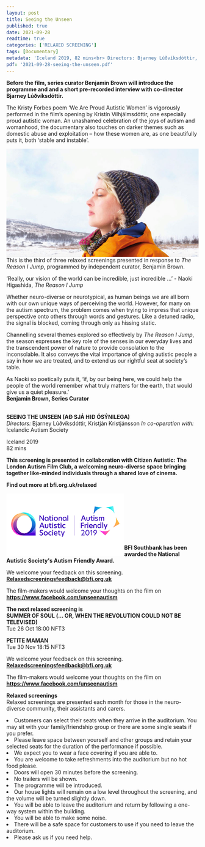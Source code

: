 ```yaml
---
layout: post
title: Seeing the Unseen
published: true
date: 2021-09-28
readtime: true
categories: ['RELAXED SCREENING']
tags: [Documentary]
metadata: 'Iceland 2019, 82 mins<br> Directors: Bjarney Lúðvíksdóttir, Kristján Kristjánsson'
pdf: '2021-09-28-seeing-the-unseen.pdf'
---
```


**Before the film, series curator Benjamin Brown will introduce the programme and and a short pre-recorded interview with co-director Bjarney Lúðvíksdóttir.**<br>

The Kristy Forbes poem ‘We Are Proud Autistic Women’ is vigorously performed in the film’s opening by Kristín Vilhjálmsdóttir, one especially proud autistic woman. An unashamed celebration of the joys of autism and womanhood, the documentary also touches on darker themes such as domestic abuse and exploitation – how these women are, as one beautifully puts it, both ‘stable and instable’.

<img style="float: left;" src="/img/seeing-the-unseen-01.jpg">
<br><br><br><br><br><br><br><br><br><br><br><br><br><br>

This is the third of three relaxed screenings presented in response to _The Reason I Jump_, programmed by independent curator, Benjamin Brown.

‘Really, our vision of the world can be incredible, just incredible …’ - Naoki Higashida, _The Reason I Jump_

Whether neuro-diverse or neurotypical, as human beings we are all born with our own unique ways of perceiving the world. However, for many on the autism spectrum, the problem comes when trying to impress that unique perspective onto others through words and gestures. Like a detuned radio, the signal is blocked, coming through only as hissing static.

Channelling several themes explored so effectively by _The Reason I Jump_, the season expresses the key role of the senses in our everyday lives and the transcendent power of nature to provide consolation to the inconsolable. It also conveys the vital importance of giving autistic people a say in how we are treated, and to extend us our rightful seat at society’s table.

As Naoki so poetically puts it, ‘if, by our being here, we could help the people of the world remember what truly matters for the earth, that would give us a quiet pleasure.’<br>
**Benjamin Brown, Series Curator**<br><br>

**SEEING THE UNSEEN (AÐ SJÁ HIÐ ÓSÝNILEGA)**<br>
_Directors:_ Bjarney Lúðvíksdóttir, Kristján Kristjánsson
_In co-operation with:_ Icelandic Autism Society

Iceland 2019  
82 mins
<br>


**This screening is presented in collaboration with Citizen Autistic: The London Autism Film Club, a welcoming neuro-diverse space bringing together like-minded individuals through a shared love of cinema.**<br>

**Find out more at  bfi.org.uk/relaxed**<br>

<img style="float: left;" src="/img/autistic_society.png"><br><br><br><br><br><br><br>

**BFI Southbank has been awarded the National Autistic Society's Autism Friendly Award.**<br>

We welcome your feedback on this screening. **Relaxedscreeningsfeedback@bfi.org.uk**

The film-makers would welcome your thoughts on the film on **https://www.facebook.com/unseenautism**

**The next relaxed screening is** <br>
**SUMMER OF SOUL (... OR, WHEN THE REVOLUTION COULD NOT BE TELEVISED)**<br>
Tue 26 Oct 18:00 NFT3

**PETITE MAMAN**<br>
Tue 30 Nov 18:15 NFT3

We welcome your feedback on this screening. **Relaxedscreeningsfeedback@bfi.org.uk**

The film-makers would welcome your thoughts on the film on **https://www.facebook.com/unseenautism**



**Relaxed screenings**<br>
Relaxed screenings are presented each month for those in the neuro-diverse community, their assistants and carers.

<li>Customers can select their seats when they arrive in the auditorium. You may sit with your family/friendship group or there are some single seats if you prefer.

<li>Please leave space between yourself and other groups and retain your selected seats for the duration of the performance if possible.

<li>We expect you to wear a face covering if you are able to.

<li>You are welcome to take refreshments into the auditorium but no hot food please.

<li>Doors will open 30 minutes before the screening.

<li>No trailers will be shown.

<li>The programme will be introduced.

<li>Our house lights will remain on a low level throughout the screening, and the volume will be turned slightly down.

<li>You will be able to leave the auditorium and return by following a one-way system within the building.

<li>You will be able to make some noise.

<li>There will be a safe space for customers to use if you need to leave the auditorium.

<li>Please ask us if you need help.


